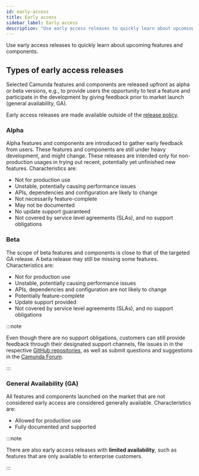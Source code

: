 ```yaml
---
id: early-access
title: Early access
sidebar_label: Early access
description: "Use early access releases to quickly learn about upcoming features and components."
---
```


Use early access releases to quickly learn about upcoming features and components.

## Types of early access releases

Selected Camunda features and components are released upfront as alpha or beta versions, e.g., to provide users the opportunity to test a feature and participate in the development by giving feedback prior to market launch (general availability, GA).

Early access releases are made available outside of the [release policy](/reference/release-policy.md). 

### Alpha

Alpha features and components are introduced to gather early feedback from users. These features and components are still under heavy development, and might change. These releases are intended only for non-production usages in trying out recent, potentially yet unfinished new features. Characteristics are:

- Not for production use
- Unstable, potentially causing performance issues
- APIs, dependencies and configuration are likely to change
- Not necessarily feature-complete
- May not be documented
- No update support guaranteed
- Not covered by service level agreements (SLAs), and no support obligations

### Beta

The scope of beta features and components is close to that of the targeted GA release. A beta release may still be missing some features. Characteristics are:

- Not for production use
- Unstable, potentially causing performance issues
- APIs, dependencies and configuration are not likely to change
- Potentially feature-complete
- Update support provided
- Not covered by service level agreements (SLAs), and no support obligations

:::note

Even though there are no support obligations, customers can still provide feedback through their designated support channels, file issues in in the respective [GitHub repositories](https://github.com/camunda), as well as submit questions and suggestions in the [Camunda Forum](https://forum.camunda.io/).

:::

### General Availability (GA)

All features and components launched on the market that are not considered early access are considered generally available. Characteristics are:

- Allowed for production use
- Fully documented and supported

:::note

There are also early access releases with **limited availability**, such as features that are only available to enterprise customers.

:::
